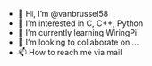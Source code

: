 - 👋 Hi, I’m @vanbrussel58
- 👀 I’m interested in C, C++, Python
- 🌱 I’m currently learning WiringPi
- 💞️ I’m looking to collaborate on ...
- 📫 How to reach me via mail

<!---
vanbrussel58/vanbrussel58 is a ✨ special ✨ repository because its `README.md` (this file) appears on your GitHub profile.
You can click the Preview link to take a look at your changes.
--->

